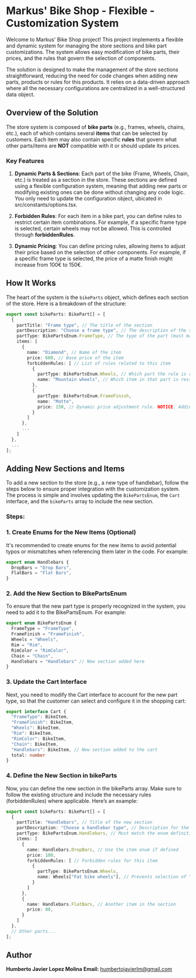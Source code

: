 # Markus' Bike Shop - Flexible - Customization System

Welcome to Markus' Bike Shop project! This project implements a flexible and dynamic system for managing the store sections and bike part customizations. The system allows easy modification of bike parts, their prices, and the rules that govern the selection of components.

The solution is designed to make the management of the store sections straightforward, reducing the need for code changes when adding new parts, products or rules for this products. It relies on a data-driven approach where all the necessary configurations are centralized in a well-structured data object.

## Overview of the Solution

The store system is composed of **bike parts** (e.g., frames, wheels, chains, etc.), each of which contains several **items** that can be selected by customers. Each item may also contain specific **rules** that govern what other parts/items are **NOT** compatible with it or should update its prices.

### Key Features

1. **Dynamic Parts & Sections**: Each part of the bike (Frame, Wheels, Chain, etc.) is treated as a section in the store. These sections are defined using a flexible configuration system, meaning that adding new parts or modifying existing ones can be done without changing any code logic. You only need to update the configuration object, ubicated in src/constants/options.tsx.

2. **Forbidden Rules**: For each item in a bike part, you can define rules to restrict certain item combinations. For example, if a specific frame type is selected, certain wheels may not be allowed. This is controlled through **forbiddenRules**.

3. **Dynamic Pricing**: You can define pricing rules, allowing items to adjust their price based on the selection of other components. For example, if a specific frame type is selected, the price of a matte finish might increase from 100€ to 150€.

## How It Works

The heart of the system is the `bikeParts` object, which defines each section of the store. Here is a breakdown of the structure:

```typescript
export const bikeParts: BikePart[] = [
  {
    partTitle: "Frame type", // The title of the section
    partDescription: "Choose a frame type", // The description of the section
    partType: BikePartsEnum.FrameType, // The type of the part (must match with an enum)
    items: [
      {
        name: "Diamond", // Name of the item
        price: 600, // Base price of the item
        forbiddenRules: [ // List of rules related to this item
          {
            partType: BikePartsEnum.Wheels, // Which part the rule is related to
            name: "Mountain wheels", // Which item in that part is restricted
          },
          {
            partType: BikePartsEnum.FrameFinish,
            name: "Matte",
            price: 150, // Dynamic price adjustment rule. NOTICE: Adding price, The item is not restricted, just update its price.
          }
        ]
      },
      ...
    ]
  },
  ...
];
```
## Adding New Sections and Items

To add a new section to the store (e.g., a new type of handlebar), follow the steps below to ensure proper integration with the customization system. The process is simple and involves updating the `BikePartsEnum`, the `Cart` interface, and the `bikeParts` array to include the new section.

### Steps:

### 1. **Create Enums for the New Items (Optional)**

It's recommended to create enums for the new items to avoid potential typos or mismatches when referencing them later in the code. For example:

```typescript
export enum Handlebars {
  DropBars = "Drop Bars",
  FlatBars = "Flat Bars",
}
```

### 2. Add the New Section to BikePartsEnum

To ensure that the new part type is properly recognized in the system, you need to add it to the BikePartsEnum. For example:

```typescript
export enum BikePartsEnum {
  FrameType = "FrameType",
  FrameFinish = "FrameFinish",
  Wheels = "Wheels",
  Rim = "Rim",
  RimColor = "RimColor",
  Chain = "Chain",
  Handlebars = "Handlebars" // New section added here
}
```

### 3. Update the Cart Interface

Next, you need to modify the Cart interface to account for the new part type, so that the customer can select and configure it in the shopping cart:

```typescript
export interface Cart {
  "FrameType": BikeItem,
  "FrameFinish": BikeItem,
  "Wheels": BikeItem,
  "Rim": BikeItem,
  "RimColor": BikeItem,
  "Chain": BikeItem,
  "Handlebars": BikeItem, // New section added to the cart
  total: number
}
```

### 4. Define the New Section in bikeParts

Now, you can define the new section in the bikeParts array. Make sure to follow the existing structure and include the necessary rules (forbiddenRules) where applicable. Here’s an example:

```typescript
export const bikeParts: BikePart[] = [
  {
    partTitle: "Handlebars", // Title of the new section
    partDescription: "Choose a handlebar type", // Description for the section
    partType: BikePartsEnum.Handlebars, // Must match the enum definition
    items: [
      {
        name: Handlebars.DropBars, // Use the item enum if defined
        price: 100,
        forbiddenRules: [ // Forbidden rules for this item
          {
            partType: BikePartsEnum.Wheels,
            name: Wheels["Fat bike wheels"], // Prevents selection of "Fat bike wheels"
          }
        ]
      },
      {
        name: Handlebars.FlatBars, // Another item in the section
        price: 80,
      }
    ]
  },
  // Other parts...
];
```

## Author

**Humberto Javier Lopez Molina**
**Email:** [humbertojavierlm@gmail.com](mailto:humbertojavierlm@gmail.com)